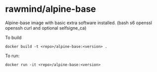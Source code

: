 rawmind/alpine-base
=====================

Alpine-base image with basic extra software installed. (bash s6 openssl openssh curl and optional selfsigne_ca)

To build

```
docker build -t <repo>/alpine-base:<version> .
```

To run:

```
docker run -it <repo>/alpine-base:<version> 
```

